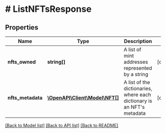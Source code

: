 # # ListNFTsResponse

## Properties

Name | Type | Description | Notes
------------ | ------------- | ------------- | -------------
**nfts_owned** | **string[]** | A list of mint addresses represented by a string | [optional]
**nfts_metadata** | [**\OpenAPI\Client\Model\NFT[]**](NFT.md) | A list of the dictionaries, where each dictionary is an NFT&#39;s metadata | [optional]

[[Back to Model list]](../../README.md#models) [[Back to API list]](../../README.md#endpoints) [[Back to README]](../../README.md)
